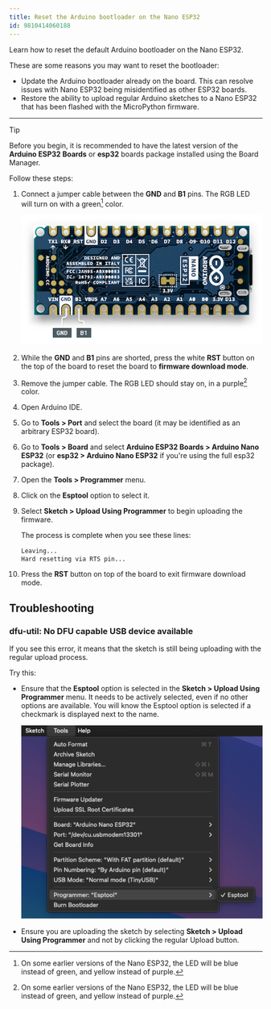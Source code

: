 ```yaml
---
title: Reset the Arduino bootloader on the Nano ESP32
id: 9810414060188
---
```


Learn how to reset the default Arduino bootloader on the Nano ESP32.

These are some reasons you may want to reset the bootloader:

* Update the Arduino bootloader already on the board. This can resolve issues with Nano ESP32 being misidentified as other ESP32 boards.
* Restore the ability to upload regular Arduino sketches to a Nano ESP32 that has been flashed with the MicroPython firmware.

---

> [!TIP]
> Before you begin, it is recommended to have the latest version of the **Arduino ESP32 Boards** or **esp32** boards package installed using the Board Manager.

Follow these steps:

1. Connect a jumper cable between the **GND** and **B1** pins. The RGB LED will turn on with a green[^colors] color.

   ![The GND and B1 pins](img/nano-esp32-gnd-b1.png)

2. While the **GND** and **B1** pins are shorted, press the white **RST** button on the top of the board to reset the board to **firmware download mode**.

3. Remove the jumper cable. The RGB LED should stay on, in a purple[^colors] color.

4. Open Arduino IDE.

5. Go to **Tools > Port** and select the board (it may be identified as an arbitrary ESP32 board).

6. Go to **Tools > Board** and select **Arduino ESP32 Boards > Arduino Nano ESP32** (or **esp32 > Arduino Nano ESP32** if you're using the full esp32 package).

7. Open the **Tools > Programmer** menu.

8. Click on the **Esptool** option to select it.

9. Select **Sketch > Upload Using Programmer** to begin uploading the firmware.

   The process is complete when you see these lines:

   ```
   Leaving...
   Hard resetting via RTS pin...
   ```

10. Press the **RST** button on top of the board to exit firmware download mode.

## Troubleshooting

### dfu-util: No DFU capable USB device available

If you see this error, it means that the sketch is still being uploading with the regular upload process.

Try this:

* Ensure that the **Esptool** option is selected in the **Sketch > Upload Using Programmer** menu. It needs to be actively selected, even if no other options are available. You will know the Esptool option is selected if a checkmark is displayed next to the name.

  ![The Esptool option in the Tools > Programmer menu. A checkmark indicates that the option is currently selected.](img/esptool-selected.png)

* Ensure you are uploading the sketch by selecting **Sketch > Upload Using Programmer** and not by clicking the regular Upload button.

[^colors]: On some earlier versions of the Nano ESP32, the LED will be blue instead of green, and yellow instead of purple.

<!-- markdownlint-disable-file HC001 -->
